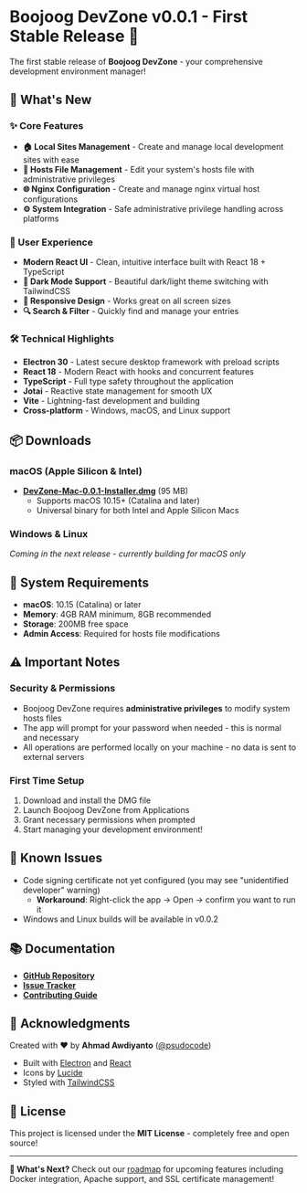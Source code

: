# Boojoog DevZone v0.0.1 - First Stable Release 🎉

The first stable release of **Boojoog DevZone** - your comprehensive development environment manager!

## 🚀 What's New

### ✨ Core Features

- **🏠 Local Sites Management** - Create and manage local development sites with ease
- **🔧 Hosts File Management** - Edit your system's hosts file with administrative privileges
- **🌐 Nginx Configuration** - Create and manage nginx virtual host configurations
- **⚙️ System Integration** - Safe administrative privilege handling across platforms

### 🎨 User Experience

- **Modern React UI** - Clean, intuitive interface built with React 18 + TypeScript
- **🌙 Dark Mode Support** - Beautiful dark/light theme switching with TailwindCSS
- **📱 Responsive Design** - Works great on all screen sizes
- **🔍 Search & Filter** - Quickly find and manage your entries

### 🛠 Technical Highlights

- **Electron 30** - Latest secure desktop framework with preload scripts
- **React 18** - Modern React with hooks and concurrent features
- **TypeScript** - Full type safety throughout the application
- **Jotai** - Reactive state management for smooth UX
- **Vite** - Lightning-fast development and building
- **Cross-platform** - Windows, macOS, and Linux support

## 📦 Downloads

### macOS (Apple Silicon & Intel)

- **[DevZone-Mac-0.0.1-Installer.dmg](https://github.com/psudocode/boojoog-devzone/releases/download/v0.0.1/DevZone-Mac-0.0.1-Installer.dmg)** (95 MB)
  - Supports macOS 10.15+ (Catalina and later)
  - Universal binary for both Intel and Apple Silicon Macs

### Windows & Linux

_Coming in the next release - currently building for macOS only_

## 🔧 System Requirements

- **macOS**: 10.15 (Catalina) or later
- **Memory**: 4GB RAM minimum, 8GB recommended
- **Storage**: 200MB free space
- **Admin Access**: Required for hosts file modifications

## ⚠️ Important Notes

### Security & Permissions

- Boojoog DevZone requires **administrative privileges** to modify system hosts files
- The app will prompt for your password when needed - this is normal and necessary
- All operations are performed locally on your machine - no data is sent to external servers

### First Time Setup

1. Download and install the DMG file
2. Launch Boojoog DevZone from Applications
3. Grant necessary permissions when prompted
4. Start managing your development environment!

## 🐛 Known Issues

- Code signing certificate not yet configured (you may see "unidentified developer" warning)
  - **Workaround**: Right-click the app → Open → confirm you want to run it
- Windows and Linux builds will be available in v0.0.2

## 📚 Documentation

- **[GitHub Repository](https://github.com/psudocode/boojoog-devzone)**
- **[Issue Tracker](https://github.com/psudocode/boojoog-devzone/issues)**
- **[Contributing Guide](https://github.com/psudocode/boojoog-devzone#contributing)**

## 🙏 Acknowledgments

Created with ❤️ by **Ahmad Awdiyanto** ([@psudocode](https://github.com/psudocode))

- Built with [Electron](https://electronjs.org/) and [React](https://reactjs.org/)
- Icons by [Lucide](https://lucide.dev/)
- Styled with [TailwindCSS](https://tailwindcss.com/)

## 📄 License

This project is licensed under the **MIT License** - completely free and open source!

---

**🎯 What's Next?**
Check out our [roadmap](https://github.com/psudocode/boojoog-devzone#roadmap) for upcoming features including Docker integration, Apache support, and SSL certificate management!

